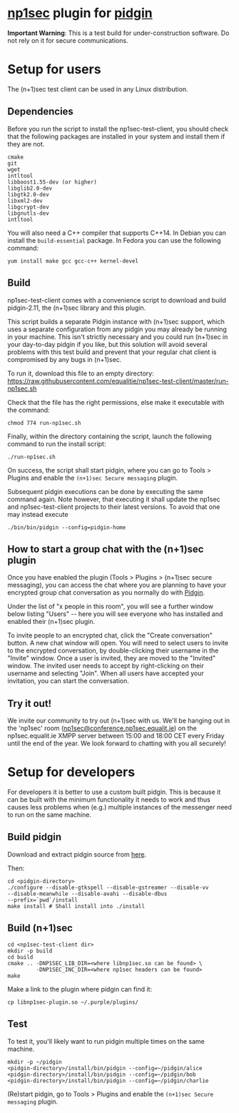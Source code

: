 [np1sec](https://github.com/equalitie/np1sec) plugin for [pidgin](https://www.pidgin.im/)
==================================================

**Important Warning**: This is a test build for under-construction software. Do
not rely on it for secure communications.

# Setup for users

The (n+1)sec test client can be used in any Linux distribution.

## Dependencies

Before you run the script to install the np1sec-test-client, you should check
that the following packages are installed in your system and install them if
they are not.

```
cmake
git
wget
intltool
libboost1.55-dev (or higher)
libglib2.0-dev
libgtk2.0-dev
libxml2-dev
libgcrypt-dev
libgnutls-dev
intltool
```

You will also need a C++ compiler that supports C++14. In Debian you can install
the `build-essential` package. In Fedora you can use the following command:

```
yum install make gcc gcc-c++ kernel-devel
```

## Build

np1sec-test-client comes with a convenience script to download and build
pidgin-2.11, the (n+1)sec library and this plugin.

This script builds a separate Pidgin instance with (n+1)sec support, which uses
a separate configuration from any pidgin you may already be running in your
machine. This isn't strictly necessary and you could run (n+1)sec in your
day-to-day pidgin if you like, but this solution will avoid several problems
with this test build and prevent that your regular chat client is compromised by
any bugs in (n+1)sec.

To run it, download this file to an empty directory:
https://raw.githubusercontent.com/equalitie/np1sec-test-client/master/run-np1sec.sh

Check that the file has the right permissions, else make it executable with the
command:

```
chmod 774 run-np1sec.sh
```

Finally, within the directory containing the script, launch the following
command to run the install script:

```
./run-np1sec.sh
```

On success, the script shall start pidgin, where you can go to Tools > Plugins
and enable the `(n+1)sec Secure messaging` plugin.

Subsequent pidgin executions can be done by executing the same command again.
Note however, that executing it shall update the np1sec and np1sec-test-client
projects to their latest versions. To avoid that one may instead execute

```
./bin/bin/pidgin --config=pidgin-home
```

## How to start a group chat with the (n+1)sec plugin

Once you have enabled the plugin (Tools > Plugins > (n+1)sec secure messaging), you can access the chat where you are planning to have your encrypted group chat conversation as you normally do with
[Pidgin](https://developer.pidgin.im/wiki/Using%20Pidgin#ChatroomsConferences).

Under the list of "x people in this room", you will see a further window below listing "Users" -- here you will see everyone who has installed and enabled their (n+1)sec plugin.

To invite people to an encrypted chat, click the "Create conversation" button. A new chat window will open. You will need to select users to invite to the encrypted conversation, by double-clicking their username in the "Invite" window. Once a user is invited, they are moved to the "Invited" window. The invited user needs to accept by right-clicking on their username and selecting "Join". When all users have accepted your invitation, you can start the conversation.


## Try it out!

We invite our community to try out (n+1)sec with us. We'll be hanging out
in the 'np1sec' room (np1sec@conference.np1sec.equalit.ie) on the np1sec.equalit.ie
XMPP server between 15:00 and 18:00 CET every Friday until the end of the year.
We look forward to chatting with you all securely!


# Setup for developers

For developers it is better to use a custom built pidgin. This is because it can
be built with the minimum functionality it needs to work and thus causes less
problems when (e.g.) multiple instances of the messenger need to run on the same
machine.

## Build pidgin

Download and extract pidgin source from
[here](https://www.pidgin.im/download/source/).

Then:

```
cd <pidgin-directory>
./configure --disable-gtkspell --disable-gstreamer --disable-vv
--disable-meanwhile --disable-avahi --disable-dbus
--prefix=`pwd`/install
make install # Shall install into ./install
```

## Build (n+1)sec

```
cd <np1sec-test-client dir>
mkdir -p build
cd build
cmake .. -DNP1SEC_LIB_DIR=<where libnp1sec.so can be found> \
         -DNP1SEC_INC_DIR=<where np1sec headers can be found>
make
```

Make a link to the plugin where pidgin can find it:

```
cp libnp1sec-plugin.so ~/.purple/plugins/
```

## Test

To test it, you'll likely want to run pidgin multiple times on the same machine.

```
mkdir -p ~/pidgin
<pidgin-directory>/install/bin/pidgin --config=~/pidgin/alice
<pidgin-directory>/install/bin/pidgin --config=~/pidgin/bob
<pidgin-directory>/install/bin/pidgin --config=~/pidgin/charlie
```

(Re)start pidgin, go to Tools > Plugins and enable the `(n+1)sec Secure
messaging` plugin.
